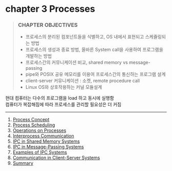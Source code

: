 # chapter 3 Processes

> ### CHAPTER OBJECTIVES
>
> - 프로세스의 분리된 컴포넌트들을 식별하고, OS 내에서 표현되고 스케쥴링되는 방법
> - 프로세스의 생성과 종료 방법, 올바른 System call을 사용하여 프로그램을 개발하는 방법
> - 프로세스간의 커뮤니케이션 비교, shared memory vs message-passing
> - pipe와 POSIX 공유 메모리를 이용여 프로세스간의 통신하는 프로그램 설계
> - client-server 커뮤니케이션 : 소켓, remote procedure call
> - Linux OS와 상호작용하는 커널 모듈설계

현대 컴퓨터는 다수의 프로그램을 load 하고 동시에 실행함  
컴퓨터가 복잡해짐에 따라 프로세스를 관리할 필요성은 더 커짐

---

1. [Process Concept](1_Process_Concept/README.md)
2. [Process Scheduling](2_Process_Scheduling/README.md)
3. [Operations on Processes](3_Operations_on_Processes/README.md)
4. [Interprocess Communication](4_Interprocess_Communication/README.md)
5. [IPC in Shared Memory Systems](5_IPC_in_Shared_Memory_Systems/README.md)
6. [IPC in Message-Passing Systems](6_IPC_in_Message_Passing_Systems/README.md)
7. [Examples of IPC Systems](7_Examples_of_IPC_Systems/README.md)
8. [Communication in Client-Server Systems](8_Communication_in_Client-Server_Systems/README.md)
9. [Summary](9_Summary/README.md)
